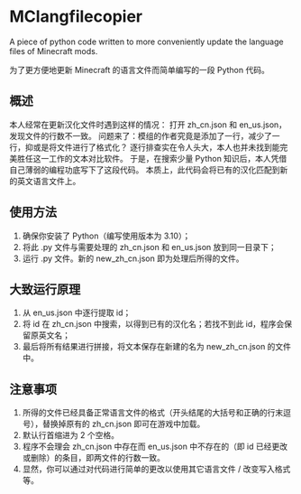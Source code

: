 # MClangfilecopier
A piece of python code written to more conveniently update the language files of Minecraft mods.

为了更方便地更新 Minecraft 的语言文件而简单编写的一段 Python 代码。

## 概述
本人经常在更新汉化文件时遇到这样的情况：
打开 zh_cn.json 和 en_us.json，发现文件的行数不一致。
问题来了：模组的作者究竟是添加了一行，减少了一行，抑或是将文件进行了格式化？
逐行排查实在令人头大，本人也并未找到能完美胜任这一工作的文本对比软件。
于是，在搜索少量 Python 知识后，本人凭借自己薄弱的编程功底写下了这段代码。
本质上，此代码会将已有的汉化匹配到新的英文语言文件上。

## 使用方法
1. 确保你安装了 Python（编写使用版本为 3.10）；
2. 将此 .py 文件与需要处理的 zh_cn.json 和 en_us.json 放到同一目录下；
3. 运行 .py 文件。新的 new_zh_cn.json 即为处理后所得的文件。

## 大致运行原理
1. 从 en_us.json 中逐行提取 id；
2. 将 id 在 zh_cn.json 中搜索，以得到已有的汉化名；若找不到此 id，程序会保留原英文名；
3. 最后将所有结果进行拼接，将文本保存在新建的名为 new_zh_cn.json 的文件中。

## 注意事项
1. 所得的文件已经具备正常语言文件的格式（开头结尾的大括号和正确的行末逗号），替换掉原有的 zh_cn.json 即可在游戏中加载。
2. 默认行首缩进为 2 个空格。
3. 程序不会理会 zh_cn.json 中存在而 en_us.json 中不存在的（即 id 已经更改或删除）的条目，即两文件的行数一致。
4. 显然，你可以通过对代码进行简单的更改以使用其它语言文件 / 改变写入格式等。
